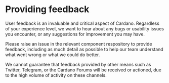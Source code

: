 # Providing feedback

User feedback is an invaluable and critical aspect of Cardano. Regardless of your experience level, we want to hear about any bugs or usability issues you encounter, or any suggestions for improvement you may have.

Please raise an issue in the relevant component respository to provide feedback, including as much detail as possible to help our team understand what went wrong or what we could do better.

We cannot guarantee that feedback provided by other means such as Twitter, Telegram, or the Cardano Forums will be received or actioned, due to the high volume of activity on these channels. 

